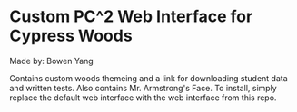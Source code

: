 # Custom PC^2 Web Interface for Cypress Woods
Made by: Bowen Yang

Contains custom woods themeing and a link for downloading student data and written tests. Also contains Mr. Armstrong's Face.
To install, simply replace the default web interface with the web interface from this repo.
